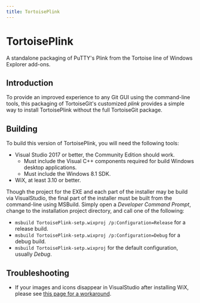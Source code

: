 ```yaml
---
title: TortoisePlink
---
```


# TortoisePlink

A standalone packaging of PuTTY's Plink from the Tortoise line of Windows Explorer add-ons.

## Introduction

To provide an improved experience to any Git GUI using the command-line tools, this packaging of
TortoiseGit's customized _plink_ provides a simple way to install TortoisePlink without the full
TortoiseGit package.

## Building

To build this version of TortoisePlink, you will need the following tools:

- Visual Studio 2017 or better, the Community Edition should work.
    - Must include the Visual C++ components required for build Windows desktop applications.
	- Must include the Windows 8.1 SDK.
- WiX, at least 3.10 or better.

Though the project for the EXE and each part of the installer may be build via VisualStudio, the
final part of the installer must be built from the command-line using MSBuild. Simply open a
_Developer Command Prompt_, change to the installation project directory, and call one of the
following:

- `msbuild TortoisePlink-setp.wixproj /p:Configuration=Release` for a release build.
- `msbuild TortoisePlink-setp.wixproj /p:Configuration=Debug` for a debug build.
- `msbuild TortoisePlink-setp.wixproj` for the default configuration, usually _Debug_.

## Troubleshooting

- If your images and icons disappear in VisualStudio after installing WiX, please see [this page for
  a workaround](https://developercommunity.visualstudio.com/content/problem/94502/visual-studio-2017-153-toolbar-icons-are-missing.html).
